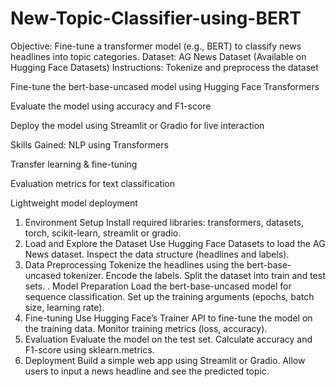 # New-Topic-Classifier-using-BERT
Objective:
 Fine-tune a transformer model (e.g., BERT) to classify news headlines into topic categories.
Dataset:
 AG News Dataset (Available on Hugging Face Datasets)
Instructions:
Tokenize and preprocess the dataset


Fine-tune the bert-base-uncased model using Hugging Face Transformers


Evaluate the model using accuracy and F1-score


Deploy the model using Streamlit or Gradio for live interaction


Skills Gained:
NLP using Transformers


Transfer learning & fine-tuning


Evaluation metrics for text classification


Lightweight model deployment


1. Environment Setup
Install required libraries: transformers, datasets, torch, scikit-learn, streamlit or gradio.
2. Load and Explore the Dataset
Use Hugging Face Datasets to load the AG News dataset.
Inspect the data structure (headlines and labels).
3. Data Preprocessing
Tokenize the headlines using the bert-base-uncased tokenizer.
Encode the labels.
Split the dataset into train and test sets.
. Model Preparation
Load the bert-base-uncased model for sequence classification.
Set up the training arguments (epochs, batch size, learning rate).
5. Fine-tuning
Use Hugging Face’s Trainer API to fine-tune the model on the training data.
Monitor training metrics (loss, accuracy).
6. Evaluation
Evaluate the model on the test set.
Calculate accuracy and F1-score using sklearn.metrics.
7. Deployment
Build a simple web app using Streamlit or Gradio.
Allow users to input a news headline and see the predicted topic.
